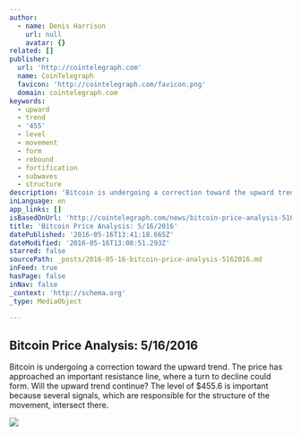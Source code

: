 ```yaml
---
author:
  - name: Denis Harrison
    url: null
    avatar: {}
related: []
publisher:
  url: 'http://cointelegraph.com'
  name: CoinTelegraph
  favicon: 'http://cointelegraph.com/favicon.png'
  domain: cointelegraph.com
keywords:
  - upward
  - trend
  - '455'
  - level
  - movement
  - form
  - rebound
  - fortification
  - subwaves
  - structure
description: 'Bitcoin is undergoing a correction toward the upward trend. The price has approached an important resistance line, where a turn to decline could form. Will the upward trend continue? The level of $455.6 is important because several signals, which are responsible for the structure of the movement, intersect there.'
inLanguage: en
app_links: []
isBasedOnUrl: 'http://cointelegraph.com/news/bitcoin-price-analysis-5162016'
title: 'Bitcoin Price Analysis: 5/16/2016'
datePublished: '2016-05-16T13:41:18.665Z'
dateModified: '2016-05-16T13:08:51.293Z'
starred: false
sourcePath: _posts/2016-05-16-bitcoin-price-analysis-5162016.md
inFeed: true
hasPage: false
inNav: false
_context: 'http://schema.org'
_type: MediaObject

---
```

<article style=""><h1>Bitcoin Price Analysis: 5/16/2016</h1><p>Bitcoin is undergoing a correction toward the upward trend. The price has approached an important resistance line, where a turn to decline could form. Will the upward trend continue? The level of $455.6 is important because several signals, which are responsible for the structure of the movement, intersect there.</p><img src="http://cointelegraph.com/images/725_aHR0cDovL2NvaW50ZWxlZ3JhcGguY29tL3N0b3JhZ2UvdXBsb2Fkcy92aWV3LzNjNmExNGI5YmNiNTNhNjFjZDg5YjhiZmJlNDY2Y2I0LmpwZw==.jpg" /></article>